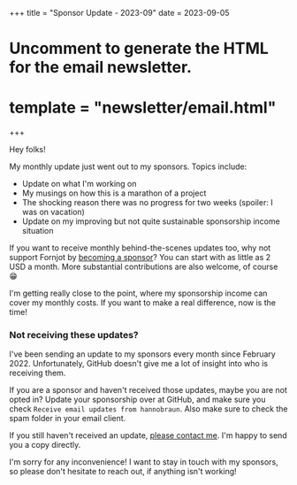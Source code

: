 +++
title = "Sponsor Update - 2023-09"
date = 2023-09-05

# Uncomment to generate the HTML for the email newsletter.
# template = "newsletter/email.html"
+++

Hey folks!

My monthly update just went out to my sponsors. Topics include:

- Update on what I'm working on
- My musings on how this is a marathon of a project
- The shocking reason there was no progress for two weeks (spoiler: I was on vacation)
- Update on my improving but not quite sustainable sponsorship income situation

If you want to receive monthly behind-the-scenes updates too, why not support Fornjot by [becoming a sponsor](https://github.com/sponsors/hannobraun)? You can start with as little as 2 USD a month. More substantial contributions are also welcome, of course 😁

I'm getting really close to the point, where my sponsorship income can cover my monthly costs. If you want to make a real difference, now is the time!


### Not receiving these updates?

I've been sending an update to my sponsors every month since February 2022. Unfortunately, GitHub doesn't give me a lot of insight into who is receiving them.

If you are a sponsor and haven't received those updates, maybe you are not opted in? Update your sponsorship over at GitHub, and make sure you check `Receive email updates from hannobraun`. Also make sure to check the spam folder in your email client.

If you still haven't received an update, [please contact me](mailto:hanno@braun-odw.eu). I'm happy to send you a copy directly.

I'm sorry for any inconvenience! I want to stay in touch with my sponsors, so please don't hesitate to reach out, if anything isn't working!

